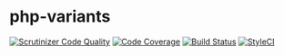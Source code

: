 # php-variants

[![Scrutinizer Code Quality](https://scrutinizer-ci.com/g/Dgame/php-variants/badges/quality-score.png?b=master)](https://scrutinizer-ci.com/g/Dgame/php-variants/?branch=master)
[![Code Coverage](https://scrutinizer-ci.com/g/Dgame/php-variants/badges/coverage.png?b=master)](https://scrutinizer-ci.com/g/Dgame/php-variants/?branch=master)
[![Build Status](https://scrutinizer-ci.com/g/Dgame/php-variants/badges/build.png?b=master)](https://scrutinizer-ci.com/g/Dgame/php-variants/build-status/master)
[![StyleCI](https://styleci.io/repos/92593888/shield?branch=master)](https://styleci.io/repos/92593888)
